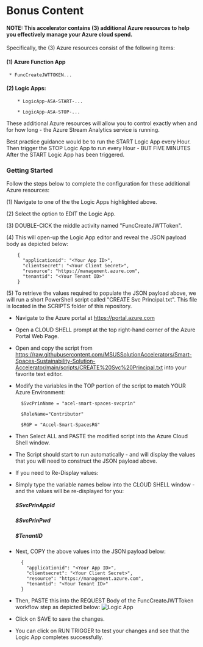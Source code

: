 # Bonus Content

#### NOTE: This accelerator contains (3) additional Azure resources to help you effectively manage your Azure cloud spend.

Specifically, the (3) Azure resources consist of the following Items: 

#### (1) Azure Function App  
     * FuncCreateJWTTOKEN...

#### (2) Logic Apps:

        * LogicApp-ASA-START-...

        * LogicApp-ASA-STOP-...

These additional Azure resources will allow you to control exactly when and for how long - the Azure Stream Analytics service is running.  

Best practice guidance would be to run the START Logic App every Hour. 
Then trigger the STOP Logic App to run every Hour - BUT FIVE MINUTES After the START Logic App has been triggered.
 



### Getting Started
Follow the steps below to complete the configuration for these additional Azure resources:

(1) Navigate to one of the the Logic Apps highlighted above.

(2) Select the option to EDIT the Logic App.

(3) DOUBLE-CICK the middle activity named "FuncCreateJWTToken".

(4) This will open-up the Logic App editor and reveal the JSON payload body as depicted below:

        {
          "applicationid": "<Your App ID>",
          "clientsecret": "<Your Client Secret>",
          "resource": "https://management.azure.com",
          "tenantid": "<Your Tenant ID>"
        }

(5) To retrieve the values required to populate the JSON payload above, we will run a short PowerShell script called "CREATE Svc Principal.txt".
    This file is located in the SCRIPTS folder of this repository. 

- Navigate to the Azure portal at https://portal.azure.com
 
- Open a CLOUD SHELL prompt at the top right-hand corner of the Azure Portal Web Page.

- Open and copy the script from https://raw.githubusercontent.com/MSUSSolutionAccelerators/Smart-Spaces-Sustainability-Solution-Accelerator/main/scripts/CREATE%20Svc%20Principal.txt into your favorite text editor.

- Modify the variables in the TOP portion of the script to match YOUR Azure Environment:

        $SvcPrinName = "acel-smart-spaces-svcprin"

        $RoleName="Contributor"

        $RGP = "Accel-Smart-SpacesRG"

- Then Select ALL and PASTE the modified script into the Azure Cloud Shell window.

- The Script should start to run automatically - and will display the values that you will need to construct the JSON payload above.

- If you need to Re-Display values:

- Simply type the variable names below into the CLOUD SHELL window - and the values will be re-displayed for you:
 
  #####  $SvcPrinAppId

  #####  $SvcPrinPwd

  #####  $TenantID

- Next, COPY the above values into the JSON payload below:

        {
          "applicationid": "<Your App ID>",
          "clientsecret": "<Your Client Secret>",
          "resource": "https://management.azure.com",
          "tenantid": "<Your Tenant ID>"
        }

- Then, PASTE this into the REQUEST Body of the FuncCreateJWTToken workflow step as depicted below:
![Logic App](https://raw.githubusercontent.com/MSUSSolutionAccelerators/Smart-Spaces-Sustainability-Solution-Accelerator/main/images/Logic_App_ASA_Start.png "Logic App")

- Click on SAVE to save the changes.

- You can click on RUN TRIGGER to test your changes and see that the Logic App completes successfully.   
 
